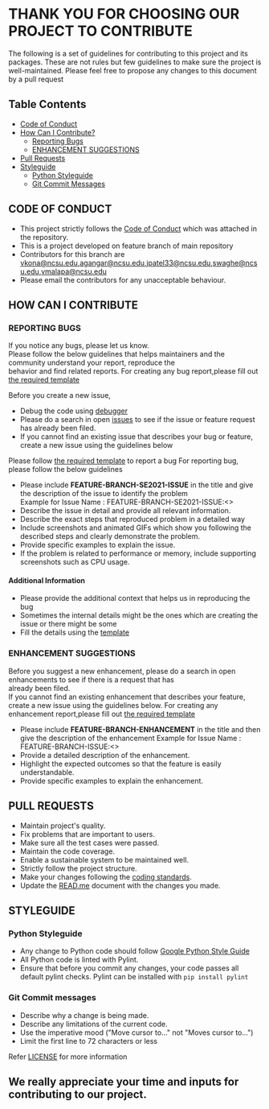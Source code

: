 #  THANK YOU FOR CHOOSING OUR PROJECT TO CONTRIBUTE 

The following is a set of guidelines for contributing to this project and its packages.
These are not rules but few guidelines to make sure the project is well-maintained.
Please feel free to propose any changes to this document by a pull request 

## Table Contents

- [Code of Conduct](#code-of-conduct)
- [How Can I Contribute?](#how-can-i-contribute)
  * [Reporting Bugs](#reporting-bugs)
  * [ENHANCEMENT SUGGESTIONS](#enhancement-suggestions)
- [Pull Requests](#pull-requests)
- [Styleguide](#styleguide)
  * [Python Styleguide](#python-styleguide)
  * [Git Commit Messages](#git-commit-messages)

## CODE OF CONDUCT
 
- This project strictly follows the [Code of Conduct](https://github.com/ai-se/whun/blob/feature-se2021/CODE-OF-CONDUCT.md) which was attached in the repository.
- This is a project developed on feature branch of main repository 
- Contributors for this branch are vkona@ncsu.edu,agangar@ncsu.edu,jpatel33@ncsu.edu,swaghe@ncsu.edu,vmalapa@ncsu.edu
- Please email the contributors for any unacceptable behaviour.

## HOW CAN I CONTRIBUTE 

### REPORTING BUGS

If you notice any bugs, please let us know. <br>
Please follow the below guidelines that helps maintainers and the community understand your report, reproduce the <br/>
behavior and find related reports.
For creating any bug report,please fill out [the required template](https://github.com/ai-se/whun/blob/feature-se2021/template.md) 

Before you create a new issue, 
- Debug the code using [debugger](https://atom.io/packages/ide-python) 
- Please do a search in open [issues](https://github.com/ai-se/whun/issues) to see if the issue or feature request <br/>
  has already been filed.<br>
- If you cannot find an existing issue that describes your bug or feature, create a new issue using the guidelines below

Please follow [the required template](https://github.com/ai-se/whun/blob/feature-se2021/template.md) to report a bug
For reporting bug, please follow the below guidelines
- Please include **FEATURE-BRANCH-SE2021-ISSUE** in the title and give the description of the issue to identify the problem<br/>
  Example for Issue Name : FEATURE-BRANCH-SE2021-ISSUE:<<description of the issue>>
- Describe the issue in detail and provide all relevant information.
- Describe the exact steps that reproduced problem in a detailed way
- Include screenshots and animated GIFs which show you following the described steps and clearly demonstrate the problem. 
- Provide specific examples to explain the issue.
- If the problem is related to performance or memory, include supporting screenshots such as CPU usage.

#### Additional Information
- Please provide the additional context that helps us in reproducing the bug
- Sometimes the internal details might be the ones which are creating the issue or there might be some 
- Fill the details using the [template](https://github.com/ai-se/whun/blob/feature-se2021/template.md)

### ENHANCEMENT SUGGESTIONS

Before you suggest a new enhancement, please do a search in open enhancements to see if there is a request that has<br/>
already been filed.<br>
If you cannot find an existing enhancement that describes your feature, create a new issue using the guidelines below.
For creating any enhancement report,please fill out [the required template](https://github.com/ai-se/whun/blob/feature-se2021/template.md)

- Please include **FEATURE-BRANCH-ENHANCEMENT** in the title and then give the description of the enhancement 
  Example for Issue Name : FEATURE-BRANCH-ISSUE:<<description of the enhancement>>
- Provide a detailed description of the enhancement.
- Highlight the expected outcomes so that the feature is easily understandable.
- Provide specific examples to explain the enhancement. 

## PULL REQUESTS 

- Maintain project's quality. 
- Fix problems that are important to users. 
- Make sure all the test cases were passed. 
- Maintain the code coverage. 
- Enable a sustainable system to be maintained well. 
- Strictly follow the project structure. 
- Make your changes following the [coding standards](https://www.python.org/dev/peps/pep-0008/).
- Update the [READ.me](https://github.com/ai-se/whun/blob/feature-se2021/README.md) document with the changes you made.

## STYLEGUIDE

### Python Styleguide

- Any change to Python code should follow  [Google Python Style Guide](https://www.python.org/dev/peps/pep-0008/)
- All Python code is linted with Pylint. 
- Ensure that before you commit any changes, your code passes all default pylint checks. Pylint can be installed with
  `pip install pylint`

### Git Commit messages

- Describe why a change is being made.
- Describe any limitations of the current code.
- Use the imperative mood ("Move cursor to..." not "Moves cursor to...")
- Limit the first line to 72 characters or less

Refer [LICENSE](https://github.com/ai-se/whun/blob/feature-se2021/LICENSE) for more information

## We really appreciate your time and inputs for contributing to our project.
